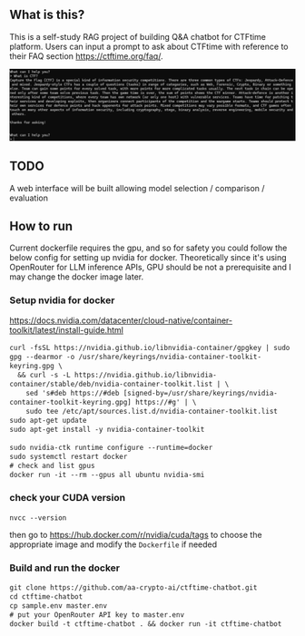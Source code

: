 ## What is this?
This is a self-study RAG project of building Q&A chatbot for CTFtime platform. Users can input a prompt to ask about CTFtime with reference to their FAQ section https://ctftime.org/faq/.

![Demo](demo.png)

## TODO
A web interface will be built allowing model selection / comparison / evaluation

## How to run
Current dockerfile requires the gpu, and so for safety you could follow the below config for setting up nvidia for docker. Theoretically since it's using OpenRouter for LLM inference APIs, GPU should be not a prerequisite and I may change the docker image later.

### Setup nvidia for docker
https://docs.nvidia.com/datacenter/cloud-native/container-toolkit/latest/install-guide.html

```
curl -fsSL https://nvidia.github.io/libnvidia-container/gpgkey | sudo gpg --dearmor -o /usr/share/keyrings/nvidia-container-toolkit-keyring.gpg \
  && curl -s -L https://nvidia.github.io/libnvidia-container/stable/deb/nvidia-container-toolkit.list | \
    sed 's#deb https://#deb [signed-by=/usr/share/keyrings/nvidia-container-toolkit-keyring.gpg] https://#g' | \
    sudo tee /etc/apt/sources.list.d/nvidia-container-toolkit.list
sudo apt-get update
sudo apt-get install -y nvidia-container-toolkit

sudo nvidia-ctk runtime configure --runtime=docker
sudo systemctl restart docker
# check and list gpus
docker run -it --rm --gpus all ubuntu nvidia-smi
```

### check your CUDA version
`nvcc --version`

then go to https://hub.docker.com/r/nvidia/cuda/tags to choose the appropriate image and modify the `Dockerfile` if needed

### Build and run the docker
```
git clone https://github.com/aa-crypto-ai/ctftime-chatbot.git
cd ctftime-chatbot
cp sample.env master.env
# put your OpenRouter API key to master.env
docker build -t ctftime-chatbot . && docker run -it ctftime-chatbot
```
